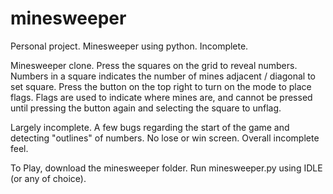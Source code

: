 # minesweeper
Personal project. Minesweeper using python. Incomplete.

Minesweeper clone. Press the squares on the grid to reveal numbers. Numbers in a square indicates the number of mines adjacent / diagonal to set square. Press the button on the top right to turn on the mode to place flags. Flags are used to indicate where mines are, and cannot be pressed until pressing the button again and selecting the square to unflag.

Largely incomplete. A few bugs regarding the start of the game and detecting "outlines" of numbers. No lose or win screen. Overall incomplete feel.

To Play, download the minesweeper folder. Run minesweeper.py using IDLE (or any of choice).
